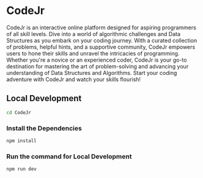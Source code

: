 # CodeJr

CodeJr is an interactive online platform designed for aspiring programmers of all skill levels. Dive into a world of algorithmic challenges and Data Structures as you embark on your coding journey. With a curated collection of problems, helpful hints, and a supportive community, CodeJr empowers users to hone their skills and unravel the intricacies of programming. Whether you're a novice or an experienced coder, CodeJr is your go-to destination for mastering the art of problem-solving and advancing your understanding of Data Structures and Algorithms. Start your coding adventure with CodeJr and watch your skills flourish!

## Local Development

```sh
cd CodeJr
```
### Install the Dependencies

```sh
npm install
```

### Run the command for Local Development

```sh
npm run dev
```